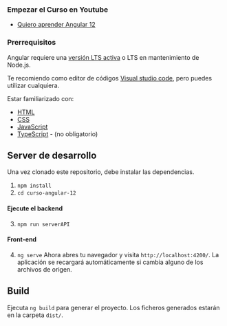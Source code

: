 ### Empezar el Curso en Youtube

- [Quiero aprender Angular 12](https://youtu.be/i-oYrcNtc2s)

### Prerrequisitos

Angular requiere una [versión LTS activa](https://nodejs.org/en/about/releases/) o LTS en mantenimiento de Node.js.

Te recomiendo como editor de códigos [Visual studio code](https://code.visualstudio.com/), pero puedes utilizar cualquiera.

Estar familiarizado con:

- [HTML](https://developer.mozilla.org/en-US/docs/Learn/HTML/Introduction_to_HTML)
- [CSS](https://developer.mozilla.org/en-US/docs/Learn/CSS/First_steps)
- [JavaScript](https://developer.mozilla.org/en-US/docs/Web/JavaScript/A_re-introduction_to_JavaScript)
- [TypeScript](https://www.typescriptlang.org/) - (no obligatorio)

## Server de desarrollo

Una vez clonado este repositorio, debe instalar las dependencias.

1. `npm install`
2. `cd curso-angular-12`

#### Ejecute el backend

3. `npm run serverAPI`

#### Front-end

4. `ng serve`
   Ahora abres tu navegador y visita `http://localhost:4200/`.
   La aplicación se recargará automáticamente si cambia alguno de los archivos de origen.

## Build

Ejecuta `ng build` para generar el proyecto.
Los ficheros generados estarán en la carpeta `dist/`.
